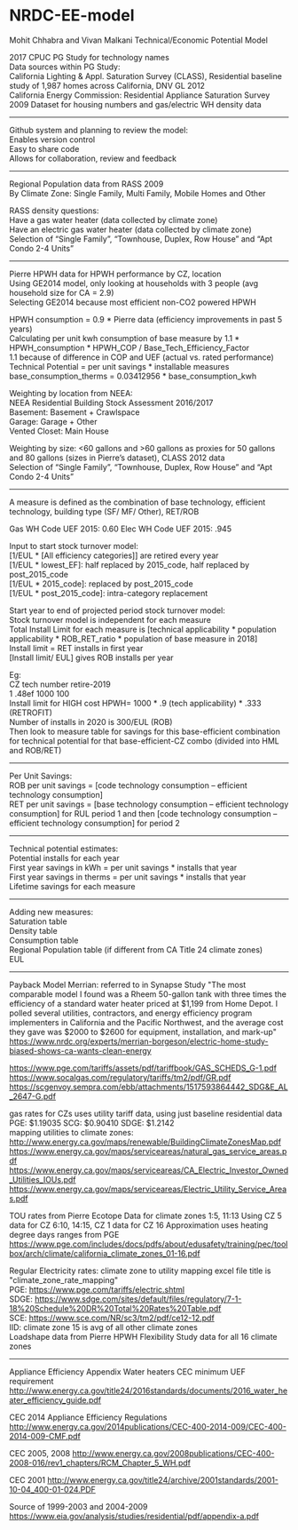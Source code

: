 # NRDC-EE-model
Mohit Chhabra and Vivan Malkani Technical/Economic Potential Model

2017 CPUC PG Study for technology names  
Data sources within PG Study:  
California Lighting & Appl. Saturation Survey (CLASS), Residential baseline study of 1,987 homes across California, DNV GL 2012  
California Energy Commission: Residential Appliance Saturation Survey 2009 Dataset for housing numbers and gas/electric WH density data

--------------------------------------------------------------------------------------------------------------------------------------
Github system and planning to review the model:  
Enables version control  
Easy to share code   
Allows for collaboration, review and feedback  

--------------------------------------------------------------------------------------------------------------------------------------
Regional Population data from RASS 2009  
By Climate Zone: Single Family, Multi Family, Mobile Homes and Other  
 
RASS density questions:   
Have a gas water heater (data collected by climate zone)  
Have an electric gas water heater (data collected by climate zone)  
Selection of “Single Family”, “Townhouse, Duplex, Row House” and “Apt Condo 2-4 Units”  

--------------------------------------------------------------------------------------------------------------------------------------

Pierre HPWH data for HPWH performance by CZ, location  
Using GE2014 model, only looking at households with 3 people  (avg household size for CA = 2.9)  
Selecting GE2014 because most efficient non-CO2 powered HPWH  

HPWH consumption = 0.9 * Pierre data (efficiency improvements in past 5 years)  
Calculating per unit kwh consumption of base measure by 1.1 * HPWH_consumption * HPWH_COP / Base_Tech_Efficiency_Factor   
1.1 because of difference in COP and UEF (actual vs. rated performance)      
Technical Potential = per unit savings * installable measures    
base_consumption_therms = 0.03412956 * base_consumption_kwh  

Weighting by location from NEEA:    
NEEA Residential Building Stock Assessment 2016/2017  
Basement: Basement + Crawlspace  
Garage: Garage + Other  
Vented Closet: Main House  

Weighting by size: <60 gallons and >60 gallons as proxies for 50 gallons and 80 gallons (sizes in Pierre’s dataset), CLASS 2012 data  
Selection of “Single Family”, “Townhouse, Duplex, Row House” and “Apt Condo 2-4 Units”  

--------------------------------------------------------------------------------------------------------------------------------------
A measure is defined as the combination of base technology, efficient technology, building type (SF/ MF/ Other), RET/ROB  

Gas WH Code UEF 2015: 0.60
Elec WH Code UEF 2015: .945

Input to start stock turnover model:   
[1/EUL * [All efficiency categories]] are retired every year   
[1/EUL * lowest_EF]: half replaced by 2015_code, half replaced by post_2015_code  
[1/EUL * 2015_code]: replaced by post_2015_code  
[1/EUL * post_2015_code]: intra-category replacement   

Start year to end of projected period stock turnover model:  
Stock turnover model is independent for each measure  
Total Install Limit for each measure is [technical applicability * population applicability * ROB_RET_ratio * population of base
measure in 2018]  
Install limit = RET installs in first year  
[Install limit/ EUL] gives ROB installs per year  

Eg:  
CZ	tech		number		retire-2019  
1	.48ef		1000		100  
Install limit for HIGH cost HPWH= 1000 * .9 (tech applicability) * .333 (RETROFIT)     
Number of installs in 2020 is 300/EUL (ROB)    
Then look to measure table for savings for this base-efficient combination for technical potential for that base-efficient-CZ combo (divided into HML and ROB/RET)  

--------------------------------------------------------------------------------------------------------------------------------------
Per Unit Savings:  
ROB per unit savings = [code technology consumption – efficient technology consumption]  
RET per unit savings = [base technology consumption – efficient technology consumption] for RUL period 1 and then [code technology consumption – efficient technology consumption] for period 2  

--------------------------------------------------------------------------------------------------------------------------------------
Technical potential estimates:  
 Potential installs for each year  
 First year savings in kWh = per unit savings * installs that year  
 First year savings in therms = per unit savings * installs that year  
 Lifetime savings for each measure  

--------------------------------------------------------------------------------------------------------------------------------------
Adding new measures:  
Saturation table  
Density table  
Consumption table  
Regional Population table (if different from CA Title 24 climate zones)  
EUL  

--------------------------------------------------------------------------------------------------------------------------------------
 Payback Model
Merrian: referred to in Synapse Study
 "The most comparable model I found was a Rheem 50-gallon tank with three times the efficiency of a standard water heater priced at $1,199 from Home Depot. I polled several utilities, contractors, and energy efficiency program implementers in California and the Pacific Northwest, and the average cost they gave was $2000 to $2600 for equipment, installation, and mark-up"
https://www.nrdc.org/experts/merrian-borgeson/electric-home-study-biased-shows-ca-wants-clean-energy

https://www.pge.com/tariffs/assets/pdf/tariffbook/GAS_SCHEDS_G-1.pdf
https://www.socalgas.com/regulatory/tariffs/tm2/pdf/GR.pdf
https://scgenvoy.sempra.com/ebb/attachments/1517593864442_SDG&E_AL_2647-G.pdf

gas rates for CZs uses utility tariff data, using just baseline residential data  
PGE: $1.19035 
SCG: $0.90410
SDGE: $1.2142  
mapping utilities to climate zones:
http://www.energy.ca.gov/maps/renewable/BuildingClimateZonesMap.pdf  
https://www.energy.ca.gov/maps/serviceareas/natural_gas_service_areas.pdf  
https://www.energy.ca.gov/maps/serviceareas/CA_Electric_Investor_Owned_Utilities_IOUs.pdf  
https://www.energy.ca.gov/maps/serviceareas/Electric_Utility_Service_Areas.pdf  

TOU rates from Pierre Ecotope Data for climate zones 1:5, 11:13
Using CZ 5 data for CZ 6:10, 14:15,
CZ 1 data for CZ 16
Approximation uses heating degree days ranges from PGE   https://www.pge.com/includes/docs/pdfs/about/edusafety/training/pec/toolbox/arch/climate/california_climate_zones_01-16.pdf

Regular Electricity rates: climate zone to utility mapping excel file title is "climate_zone_rate_mapping"  
PGE: https://www.pge.com/tariffs/electric.shtml  
SDGE: https://www.sdge.com/sites/default/files/regulatory/7-1-18%20Schedule%20DR%20Total%20Rates%20Table.pdf  
SCE: https://www.sce.com/NR/sc3/tm2/pdf/ce12-12.pdf  
IID: climate zone 15 is avg of all other climate zones  
Loadshape data from Pierre HPWH Flexibility Study data for all 16 climate zones

--------------------------------------------------------------------------------------------------------------------------------------

Appliance Efficiency Appendix
Water heaters CEC minimum UEF requirement
http://www.energy.ca.gov/title24/2016standards/documents/2016_water_heater_efficiency_guide.pdf

CEC 2014 Appliance Efficiency Regulations
http://www.energy.ca.gov/2014publications/CEC-400-2014-009/CEC-400-2014-009-CMF.pdf
 

CEC 2005, 2008
http://www.energy.ca.gov/2008publications/CEC-400-2008-016/rev1_chapters/RCM_Chapter_5_WH.pdf
 
CEC 2001
http://www.energy.ca.gov/title24/archive/2001standards/2001-10-04_400-01-024.PDF

Source of 1999-2003 and 2004-2009
https://www.eia.gov/analysis/studies/residential/pdf/appendix-a.pdf

